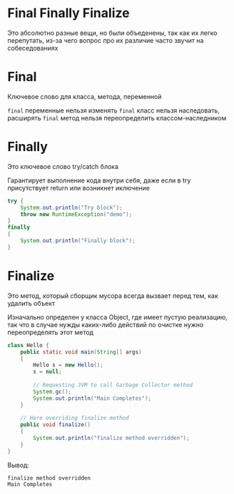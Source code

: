 # Final Finally Finalize

Это абсолютно разные вещи, но были объеденены, так как их легко перепутать, из-за чего вопрос про их различие часто звучит на собеседованиях 

# Final

Ключевое слово для класса, метода, переменной

`final` переменные нельзя изменять
`final` класс нельзя наследовать, расширять
`final` метод нельзя переопределить классом-наследником 

# Finally 

Это ключевое слово try/catch блока

Гарантирует выполнение кода внутри себя, даже если в try присутствует return или возникнет иключение 

```Java
try {
    System.out.println("Try block");
    throw new RuntimeException("demo");
}
finally
{
    System.out.println("Finally block");
}
```

# Finalize 

Это метод, который сборщик мусора всегда вызвает перед тем, как удалить объект

Изначально определен у класса Object, где имеет пустую реализацию, так что в случае нужды каких-либо действий по очистке нужно переопределять этот метод

```Java
class Hello {
    public static void main(String[] args)
    {
        Hello s = new Hello();
        s = null;
 
        // Requesting JVM to call Garbage Collector method
        System.gc();
        System.out.println("Main Completes");
    }
 
    // Here overriding finalize method
    public void finalize()
    {
        System.out.println("finalize method overridden");
    }
}
```

Вывод:
```
finalize method overridden
Main Completes
```